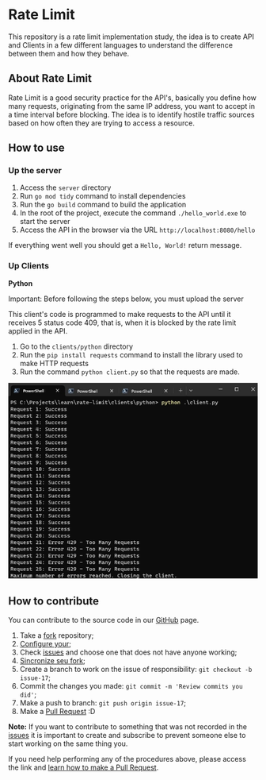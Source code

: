# Rate Limit

This repository is a rate limit implementation study, the idea is to create API and Clients in a few different languages to understand the difference between them and how they behave.

## About Rate Limit

Rate Limit is a good security practice for the API's, basically you define how many requests, originating from the same IP address, you want to accept in a time interval before blocking. The idea is to identify hostile traffic sources based on how often they are trying to access a resource.

## How to use

### Up the server

1. Access the `server` directory
2. Run `go mod tidy` command to install dependencies
3. Run the `go build` command to build the application
4. In the root of the project, execute the command `./hello_world.exe` to start the server
5. Access the API in the browser via the URL `http://localhost:8080/hello`

If everything went well you should get a `Hello, World!` return message.

### Up Clients

**Python**

Important: Before following the steps below, you must upload the server  

This client's code is programmed to make requests to the API until it receives 5 status code 409, that is, when it is blocked by the rate limit applied in the API.  

1. Go to the `clients/python` directory
2. Run the `pip install requests` command to install the library used to make HTTP requests
3. Run the command `python client.py` so that the requests are made.

![Client Python](images/client-python.jpg)

## How to contribute

You can contribute to the source code in our [GitHub](https://github.com/leobaiano/rate-limit) page.

1. Take a [fork](https://help.github.com/articles/fork-a-repo/) repository;
3. [Configure your](https://help.github.com/articles/configuring-a-remote-for-a-fork/);
2. Check [issues](https://github.com/WordPressBeloHorizonte/horizon-theme/issues) and choose one that does not have anyone working;
4. [Sincronize seu fork](https://help.github.com/articles/syncing-a-fork/);
2. Create a branch to work on the issue of responsibility: `git checkout -b issue-17`;
3. Commit the changes you made: `git commit -m 'Review commits you did'`;
4. Make a push to branch: `git push origin issue-17`;
5. Make a [Pull Request](https://help.github.com/articles/using-pull-requests/) :D

**Note:** If you want to contribute to something that was not recorded in the [issues](https://github.com/leobaiano/rate-limit/issues) it is important to create and subscribe to prevent someone else to start working on the same thing you.

If you need help performing any of the procedures above, please access the link and [learn how to make a Pull Request](https://help.github.com/articles/creating-a-pull-request/).